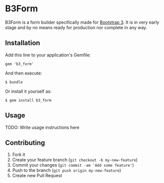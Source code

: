# B3Form

B3Form is a form builder specifically made for
[Bootstrap 3](http://getbootstrap.com). It is in very early stage and by no
means ready for production nor complete in any way.

## Installation

Add this line to your application's Gemfile:

    gem 'b3_form'

And then execute:

    $ bundle

Or install it yourself as:

    $ gem install b3_form

## Usage

TODO: Write usage instructions here

## Contributing

1. Fork it
2. Create your feature branch (`git checkout -b my-new-feature`)
3. Commit your changes (`git commit -am 'Add some feature'`)
4. Push to the branch (`git push origin my-new-feature`)
5. Create new Pull Request

